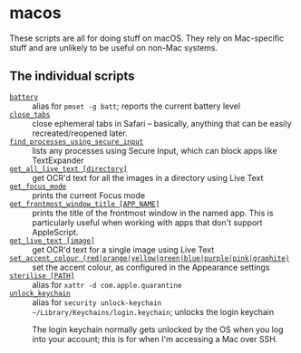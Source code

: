 # macos

These scripts are all for doing stuff on macOS.
They rely on Mac-specific stuff and are unlikely to be useful on non-Mac systems.

## The individual scripts

<!-- [[[cog

# This adds the root of the repo to the PATH, which has cog_helpers.py
from os.path import abspath, dirname
import sys; sys.path.append(abspath(dirname(dirname("."))))

import cog_helpers

folder_name = "macos"

scripts = [
    {
        "name": "battery",
        "description": "alias for <code>pmset -g batt</code>; reports the current battery level",
    },
    {
        "name": "close_tabs",
        "description": "close ephemeral tabs in Safari – basically, anything that can be easily recreated/reopened later."
    },
    {
        "name": "find_processes_using_secure_input",
        "description": "lists any processes using Secure Input, which can block apps like TextExpander"
    },
    {
        "usage": "get_all_live_text [directory]",
        "description": "get OCR'd text for all the images in a directory using Live Text"
    },
    {
        "name": "get_focus_mode",
        "description": "prints the current Focus mode"
    },
    {
        "usage": "get_frontmost_window_title [APP_NAME]",
        "description": "prints the title of the frontmost window in the named app. This is particularly useful when working with apps that don't support AppleScript."
    },
    {
        "name": "get_live_text [image]",
        "description": "get OCR'd text for a single image using Live Text"
    },
    {
        "usage": "set_accent_colour (red|orange|yellow|green|blue|purple|pink|graphite)",
        "description": "set the accent colour, as configured in the Appearance settings",
    },
    {
        "usage": "sterilise [PATH]",
        "description": "alias for <code>xattr -d com.apple.quarantine</code>"
    },
    {
        "name": "unlock_keychain",
        "description": """
        alias for <code>security unlock-keychain ~/Library/Keychains/login.keychain</code>; unlocks the login keychain
        <p>
          The login keychain normally gets unlocked by the OS when you log into your account; this is for when I'm accessing a Mac over SSH.
        </p>
        """
    }
]

cog_helpers.create_description_table(folder_name=folder_name, scripts=scripts)

]]]-->
<dl>
<dt>
<a href="https://github.com/alexwlchan/scripts/blob/main/macos/battery">
<code>battery</code>
</a>
</dt>
<dd>
alias for <code>pmset -g batt</code>; reports the current battery level
</dd>
<dt>
<a href="https://github.com/alexwlchan/scripts/blob/main/macos/close_tabs">
<code>close_tabs</code>
</a>
</dt>
<dd>
close ephemeral tabs in Safari – basically, anything that can be easily recreated/reopened later.
</dd>
<dt>
<a href="https://github.com/alexwlchan/scripts/blob/main/macos/find_processes_using_secure_input">
<code>find_processes_using_secure_input</code>
</a>
</dt>
<dd>
lists any processes using Secure Input, which can block apps like TextExpander
</dd>
<dt>
<a href="https://github.com/alexwlchan/scripts/blob/main/macos/get_all_live_text">
<code>get_all_live_text [directory]</code>
</a>
</dt>
<dd>
get OCR'd text for all the images in a directory using Live Text
</dd>
<dt>
<a href="https://github.com/alexwlchan/scripts/blob/main/macos/get_focus_mode">
<code>get_focus_mode</code>
</a>
</dt>
<dd>
prints the current Focus mode
</dd>
<dt>
<a href="https://github.com/alexwlchan/scripts/blob/main/macos/get_frontmost_window_title">
<code>get_frontmost_window_title [APP_NAME]</code>
</a>
</dt>
<dd>
prints the title of the frontmost window in the named app. This is particularly useful when working with apps that don't support AppleScript.
</dd>
<dt>
<a href="https://github.com/alexwlchan/scripts/blob/main/macos/get_live_text [image]">
<code>get_live_text [image]</code>
</a>
</dt>
<dd>
get OCR'd text for a single image using Live Text
</dd>
<dt>
<a href="https://github.com/alexwlchan/scripts/blob/main/macos/set_accent_colour">
<code>set_accent_colour (red|orange|yellow|green|blue|purple|pink|graphite)</code>
</a>
</dt>
<dd>
set the accent colour, as configured in the Appearance settings
</dd>
<dt>
<a href="https://github.com/alexwlchan/scripts/blob/main/macos/sterilise">
<code>sterilise [PATH]</code>
</a>
</dt>
<dd>
alias for <code>xattr -d com.apple.quarantine</code>
</dd>
<dt>
<a href="https://github.com/alexwlchan/scripts/blob/main/macos/unlock_keychain">
<code>unlock_keychain</code>
</a>
</dt>
<dd>
alias for <code>security unlock-keychain ~/Library/Keychains/login.keychain</code>; unlocks the login keychain
<p>
  The login keychain normally gets unlocked by the OS when you log into your account; this is for when I'm accessing a Mac over SSH.
</p>
</dd>
</dl>
<!-- [[[end]]] (checksum: ee1950858a05fd7ea7bd4e60e619d61f) -->
